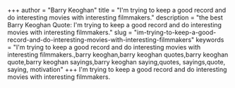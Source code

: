 +++
author = "Barry Keoghan"
title = "I'm trying to keep a good record and do interesting movies with interesting filmmakers."
description = "the best Barry Keoghan Quote: I'm trying to keep a good record and do interesting movies with interesting filmmakers."
slug = "im-trying-to-keep-a-good-record-and-do-interesting-movies-with-interesting-filmmakers"
keywords = "I'm trying to keep a good record and do interesting movies with interesting filmmakers.,barry keoghan,barry keoghan quotes,barry keoghan quote,barry keoghan sayings,barry keoghan saying,quotes, sayings,quote, saying, motivation"
+++
I'm trying to keep a good record and do interesting movies with interesting filmmakers.
